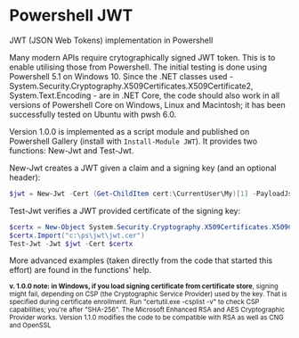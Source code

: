 # Powershell JWT
JWT (JSON Web Tokens) implementation in Powershell

Many modern APIs require crytographically signed JWT token. This is to enable utilising those from Powershell. The initial testing is done using Powershell 5.1 on Windows 10. Since the .NET classes used - System.Security.Cryptography.X509Certificates.X509Certificate2, System.Text.Encoding - are in .NET Core, the code should also work in all versions of Powershell Core on Windows, Linux and Macintosh; it has been successfully tested on Ubuntu with pwsh 6.0.

Version 1.0.0 is implemented as a script module and published on Powershell Gallery (install with ```Install-Module JWT```). It provides two functions: New-Jwt and Test-Jwt.

New-Jwt creates a JWT given a claim and a signing key (and an optional header):

```powershell
$jwt = New-Jwt -Cert (Get-ChildItem cert:\CurrentUser\My)[1] -PayloadJson '{"token1":"value1","token2":"value2"}'
```

Test-Jwt verifies a JWT provided certificate of the signing key:

```powershell
$certx = New-Object System.Security.Cryptography.X509Certificates.X509Certificate2
$certx.Import("c:\ps\jwt\jwt.cer")
Test-Jwt -Jwt $jwt -Cert $certx
```

More advanced examples (taken directly from the code that started this effort) are found in the functions' help.

<sub><b>v. 1.0.0 note: in Windows, if you load signing certificate from certificate store</b>, signing might fail, depending on CSP (the Cryptographic Service Provider) used by the key. That is specified during certificate enrollment. Run "certutil.exe -csplist -v" to check CSP capabilities; you're after "SHA-256". The Microsoft Enhanced RSA and AES Cryptographic Provider works. Version 1.1.0 modifies the code to be compatible with RSA as well as CNG and OpenSSL</sub>
